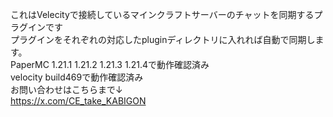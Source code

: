 これはVelecityで接続しているマインクラフトサーバーのチャットを同期するプラグインです  
プラグインをそれぞれの対応したpluginディレクトリに入れれば自動で同期します。  
PaperMC 1.21.1 1.21.2 1.21.3 1.21.4で動作確認済み  
velocity build469で動作確認済み  
お問い合わせはこちらまで↓  
https://x.com/CE_take_KABIGON  
